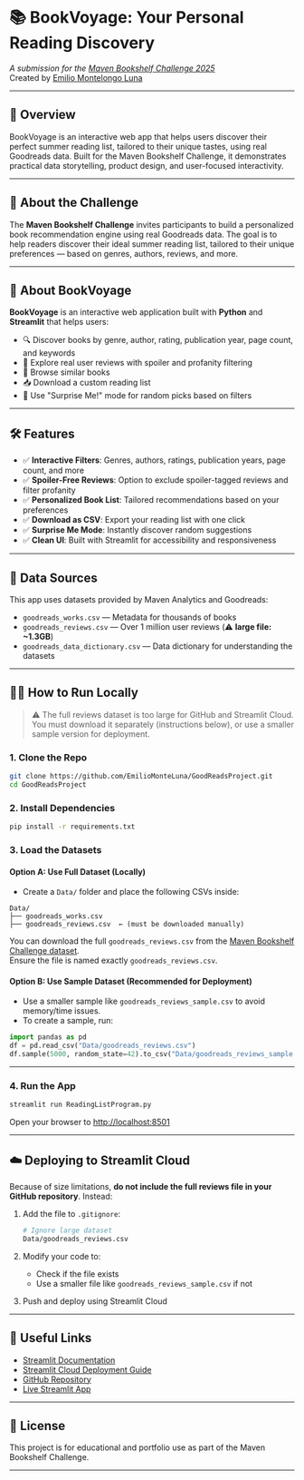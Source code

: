 # 📚 BookVoyage: Your Personal Reading Discovery

*A submission for the [Maven Bookshelf Challenge 2025](https://www.mavenanalytics.io/challenges)*  
Created by [Emilio Montelongo Luna](https://www.linkedin.com/in/emilio-montelongo-luna/)

---

## 📝 Overview

BookVoyage is an interactive web app that helps users discover their perfect summer reading list, tailored to their unique tastes, using real Goodreads data. Built for the Maven Bookshelf Challenge, it demonstrates practical data storytelling, product design, and user-focused interactivity.

---

## 📖 About the Challenge

The **Maven Bookshelf Challenge** invites participants to build a personalized book recommendation engine using real Goodreads data. The goal is to help readers discover their ideal summer reading list, tailored to their unique preferences — based on genres, authors, reviews, and more.

---

## 🚀 About BookVoyage

**BookVoyage** is an interactive web application built with **Python** and **Streamlit** that helps users:

- 🔍 Discover books by genre, author, rating, publication year, page count, and keywords  
- 💬 Explore real user reviews with spoiler and profanity filtering  
- 📖 Browse similar books  
- 📥 Download a custom reading list  
- 🎲 Use "Surprise Me!" mode for random picks based on filters  

---

## 🛠️ Features

- ✅ **Interactive Filters**: Genres, authors, ratings, publication years, page count, and more  
- ✅ **Spoiler-Free Reviews**: Option to exclude spoiler-tagged reviews and filter profanity  
- ✅ **Personalized Book List**: Tailored recommendations based on your preferences  
- ✅ **Download as CSV**: Export your reading list with one click  
- ✅ **Surprise Me Mode**: Instantly discover random suggestions  
- ✅ **Clean UI**: Built with Streamlit for accessibility and responsiveness  

---

## 💾 Data Sources

This app uses datasets provided by Maven Analytics and Goodreads:

- `goodreads_works.csv` — Metadata for thousands of books  
- `goodreads_reviews.csv` — Over 1 million user reviews (⚠️ **large file: ~1.3GB**)  
- `goodreads_data_dictionary.csv` — Data dictionary for understanding the datasets

---

## 🧑‍💻 How to Run Locally

> ⚠️ The full reviews dataset is too large for GitHub and Streamlit Cloud. You must download it separately (instructions below), or use a smaller sample version for deployment.

### 1. Clone the Repo

```bash
git clone https://github.com/EmilioMonteLuna/GoodReadsProject.git
cd GoodReadsProject
```

### 2. Install Dependencies

```bash
pip install -r requirements.txt
```

### 3. Load the Datasets

#### Option A: Use Full Dataset (Locally)

- Create a `Data/` folder and place the following CSVs inside:

```
Data/
├── goodreads_works.csv
├── goodreads_reviews.csv  ← (must be downloaded manually)
```

You can download the full `goodreads_reviews.csv` from the [Maven Bookshelf Challenge dataset](https://maven-datasets.s3.us-east-1.amazonaws.com/Goodreads+Book+Reviews/Goodreads+Book+Reviews.zip).  
Ensure the file is named exactly `goodreads_reviews.csv`.

#### Option B: Use Sample Dataset (Recommended for Deployment)

- Use a smaller sample like `goodreads_reviews_sample.csv` to avoid memory/time issues.
- To create a sample, run:

```python
import pandas as pd
df = pd.read_csv("Data/goodreads_reviews.csv")
df.sample(5000, random_state=42).to_csv("Data/goodreads_reviews_sample.csv", index=False)
```

---

### 4. Run the App

```bash
streamlit run ReadingListProgram.py
```

Open your browser to [http://localhost:8501](http://localhost:8501)

---

## ☁️ Deploying to Streamlit Cloud

Because of size limitations, **do not include the full reviews file in your GitHub repository**. Instead:

1. Add the file to `.gitignore`:
    ```bash
    # Ignore large dataset
    Data/goodreads_reviews.csv
    ```
2. Modify your code to:
    - Check if the file exists
    - Use a smaller file like `goodreads_reviews_sample.csv` if not

3. Push and deploy using Streamlit Cloud

---

## 🔗 Useful Links

- [Streamlit Documentation](https://docs.streamlit.io/)
- [Streamlit Cloud Deployment Guide](https://docs.streamlit.io/streamlit-cloud/get-started/deploy-an-app)
- [GitHub Repository](https://github.com/EmilioMonteLuna/GoodReadsProject)
- [Live Streamlit App](https://bookvoyage.streamlit.app/)

---

## 📜 License

This project is for educational and portfolio use as part of the Maven Bookshelf Challenge.

---

